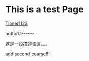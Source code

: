 <h1>This is a test Page</h1>


[Tianer1123](http://Tianer1123.github.io)


hotfix1.1------


这是一段描述语言。。。


add second course!!!
